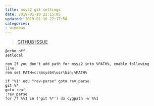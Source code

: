 ```yaml
---
title: msys2 git settings
date: 2019-01-10 22:15:05
updated: 2019-01-10 22:17:50
categories:
- windows
---
```

> [GITHUB ISSUE](https://github.com/Microsoft/vscode/issues/4651)

```batch
@echo off
setlocal

rem If you don't add path for msys2 into %PATH%, enable following line.
rem set PATH=c:\msys64\usr\bin;%PATH%

if "%1" equ "rev-parse" goto rev_parse
git %*
goto :eof
:rev_parse
for /f %%1 in ('git %*') do cygpath -w %%1
```